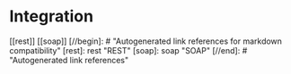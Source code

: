 # Integration

[[rest]]
[[soap]]
[//begin]: # "Autogenerated link references for markdown compatibility"
[rest]: rest "REST"
[soap]: soap "SOAP"
[//end]: # "Autogenerated link references"